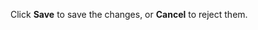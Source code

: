 <!-- markdownlint-disable-file MD041 -->
Click **Save** to save the changes, or **Cancel** to reject them.
